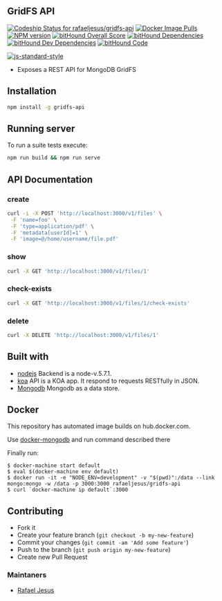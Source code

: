 ## GridFS API

[ ![Codeship Status for rafaeljesus/gridfs-api](https://codeship.com/projects/79578d40-8337-0133-c7cc-2e117485f168/status?branch=master)](https://codeship.com/projects/121751)
[![Docker Image Pulls](https://img.shields.io/docker/pulls/rafaeljesus/gridfs-api.svg)](https://hub.docker.com/r/rafaeljesus/gridfs-api/) 
[![NPM version](http://img.shields.io/npm/v/gridfs-api.svg)](https://www.npmjs.org/package/gridfs-api)
[![bitHound Overall Score](https://www.bithound.io/github/rafaeljesus/gridfs-api/badges/score.svg)](https://www.bithound.io/github/rafaeljesus/gridfs-api)
[![bitHound Dependencies](https://www.bithound.io/github/rafaeljesus/gridfs-api/badges/dependencies.svg)](https://www.bithound.io/github/rafaeljesus/gridfs-api/master/dependencies/npm)
[![bitHound Dev Dependencies](https://www.bithound.io/github/rafaeljesus/gridfs-api/badges/devDependencies.svg)](https://www.bithound.io/github/rafaeljesus/gridfs-api/master/dependencies/npm)
[![bitHound Code](https://www.bithound.io/github/rafaeljesus/gridfs-api/badges/code.svg)](https://www.bithound.io/github/rafaeljesus/gridfs-api)

[![js-standard-style](https://cdn.rawgit.com/feross/standard/master/badge.svg)](https://github.com/rafaeljesus/gridfs-api)

* Exposes a REST API for MongoDB GridFS

## Installation
```bash
npm install -g gridfs-api
```

## Running server
To run a suite tests execute:
```bash
npm run build && npm run serve
```

## API Documentation
### create
```bash
curl -i -X POST 'http://localhost:3000/v1/files' \
 -F 'name=foo' \
 -F 'type=application/pdf' \
 -F 'metadata[userId]=1' \
 -F 'image=@/home/username/file.pdf'
```
 
### show
```bash
curl -X GET 'http://localhost:3000/v1/files/1'
```

### check-exists
```bash
curl -X GET 'http://localhost:3000/v1/files/1/check-exists'
```

### delete
```bash
curl -X DELETE 'http://localhost:3000/v1/files/1'
```

## Built with
- [nodejs](https://https://nodejs.org) Backend is a node-v.5.7.1.
- [koa](http://koajs.com) API is a KOA app. It respond to requests RESTfully in JSON.
- [Mongodb](https://www.mongodb.com) Mongodb as a data store.

## Docker
This repository has automated image builds on hub.docker.com.

Use [docker-mongodb](https://github.com/rafaeljesus/docker-mongodb) and run command described there

Finally run:
```
$ docker-machine start default
$ eval $(docker-machine env default)
$ docker run -it -e "NODE_ENV=development" -v "$(pwd)":/data --link mongo:mongo -w /data -p 3000:3000 rafaeljesus/gridfs-api
$ curl `docker-machine ip default`:3000
```

## Contributing
- Fork it
- Create your feature branch (`git checkout -b my-new-feature`)
- Commit your changes (`git commit -am 'Add some feature'`)
- Push to the branch (`git push origin my-new-feature`)
- Create new Pull Request

### Maintaners

* [Rafael Jesus](https://github.com/rafaeljesus)
